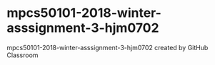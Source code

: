 # mpcs50101-2018-winter-asssignment-3-hjm0702
mpcs50101-2018-winter-asssignment-3-hjm0702 created by GitHub Classroom
